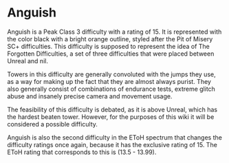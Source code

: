 # Anguish

Anguish is a Peak Class 3 difficulty with a rating of 15. It is represented with the color black with a bright orange outline, styled after the Pit of Misery SC+ difficulties. This difficulty is supposed to represent the idea of The Forgotten Difficulties, a set of three difficulties that were placed between Unreal and nil.

Towers in this difficulty are generally convoluted with the jumps they use, as a way for making up the fact that they are almost always purist. They also generally consist of combinations of endurance tests, extreme glitch abuse and insanely precise camera and movement usage.

The feasibility of this difficulty is debated, as it is above Unreal, which has the hardest beaten tower. However, for the purposes of this wiki it will be considered a possible difficulty.

Anguish is also the second difficulty in the EToH spectrum that changes the difficulty ratings once again, because it has the exclusive rating of 15. The EToH rating that corresponds to this is (13.5 - 13.99).